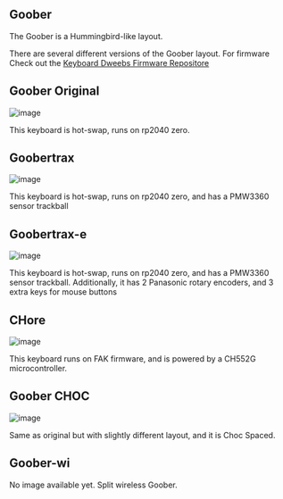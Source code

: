 ## Goober
The Goober is a Hummingbird-like layout.

There are several different versions of the Goober layout.
For firmware Check out the [Keyboard Dweebs Firmware Repositore](https://github.com/doesntfazer/Keyboard-Dweebs-Firmware-repository)

## Goober Original
![image](https://github.com/user-attachments/assets/306f58a9-53f9-49d6-8c94-10445a9058eb)

This keyboard is hot-swap, runs on rp2040 zero.
## Goobertrax
![image](https://github.com/user-attachments/assets/512fe93e-6df5-46f2-b7b4-af18707bd030)

This keyboard is hot-swap, runs on rp2040 zero, and has a PMW3360 sensor trackball
## Goobertrax-e
![image](https://github.com/user-attachments/assets/1d088090-acd6-4ab7-872d-a730ade6b05b)

This keyboard is hot-swap, runs on rp2040 zero, and has a PMW3360 sensor trackball. Additionally, it has 2 Panasonic rotary encoders, and 3 extra keys for mouse buttons
## CHore
![image](https://github.com/user-attachments/assets/6684e5a7-4f0b-4939-93b6-b181e2fd9edc)

This keyboard runs on FAK firmware, and is powered by a CH552G microcontroller.
## Goober CHOC
![image](https://github.com/user-attachments/assets/0817ae19-3c5a-42b0-852d-d4fa44eee8ff)

Same as original but with slightly different layout, and it is Choc Spaced.
## Goober-wi
No image available yet. Split wireless Goober.
